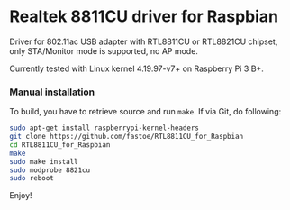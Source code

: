 # Realtek 8811CU driver for Raspbian

Driver for 802.11ac USB adapter with RTL8811CU or RTL8821CU chipset, only STA/Monitor mode is supported, no AP mode.

Currently tested with Linux kernel 4.19.97-v7+ on Raspberry Pi 3 B+.

### Manual installation

To build, you have to retrieve source and run `make`.
If via Git, do following:

```bash
sudo apt-get install raspberrypi-kernel-headers
git clone https://github.com/fastoe/RTL8811CU_for_Raspbian
cd RTL8811CU_for_Raspbian
make
sudo make install
sudo modprobe 8821cu
sudo reboot
```

Enjoy!
